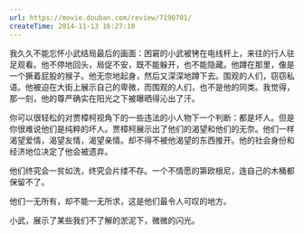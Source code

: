 ```yaml
---
url: https://movie.douban.com/review/7190701/
createTime: 2014-11-13 16:27:10
---
```


我久久不能忘怀小武结局最后的画面：困窘的小武被铐在电线杆上，来往的行人驻足观看。他不停地回头，局促不安，既不能躲开，也不能隐藏。他蹲在那里，像是一个撅着屁股的猴子。他无奈地起身，然后又深深地蹲下去。围观的人们，窃窃私语。他被迫在大街上展示自己的卑微，而围观的人们，也不是他的同类。我觉得，那一刻，他的尊严确实在阳光之下被曝晒得沁出了汗。

你可以很轻松的对贾樟柯视角下的一些违法的小人物下一个判断：都是坏人。但是你很难说他们是纯粹的坏人。贾樟柯展示出了他们的渴望和他们的无奈。他们一样渴望爱情，渴望友情，渴望亲情。却不得不被他渴望的东西推开。他的社会身份和经济地位决定了他会被遗弃。

他们终究会一贫如洗，终究会片缕不存。一个不情愿的第欧根尼，连自己的木桶都保留不了。


他们一无所有，却不能一无所求，这是他们最令人可叹的地方。

小武，展示了某些我们不了解的淤泥下，微微的闪光。